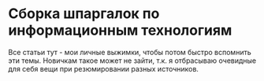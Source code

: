 # Сборка шпаргалок по информационным технологиям

Все статьи тут - мои личные выжимки, чтобы потом быстро вспомнить эти темы.
Новичкам такое может не зайти, т.к. я отбрасываю очевидные для себя вещи при резюмировании разных источников.
